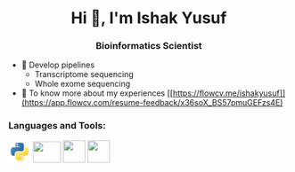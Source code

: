 <h1 align="center">Hi 👋, I'm Ishak Yusuf</h1>
<h3 align="center">Bioinformatics Scientist</h3>

- 🧬 Develop pipelines 
     -  Transcriptome sequencing
     -  Whole exome sequencing
- 📄 To know more about my experiences [[https://flowcv.me/ishakyusuf]](https://app.flowcv.com/resume-feedback/x36soX_BS57pmuGEFzs4E)


<h3 align="left">Languages and Tools:</h3>
<p align="left">
  <img src="https://raw.githubusercontent.com/devicons/devicon/master/icons/python/python-original.svg" width="40" height="40">  
  <img src="https://user-images.githubusercontent.com/66043140/164953403-c9960ec7-6990-498f-ad98-0415ac7f039c.png" width="50" height="38">
  <img src="https://user-images.githubusercontent.com/66043140/164953561-7ee5c322-c028-4b21-a5ca-5969e6ec218b.png" width="40" height="40"> 
  <img src="https://avatars.githubusercontent.com/u/33450111?s=200&v=4" width="40" height="40"> 
</p>


